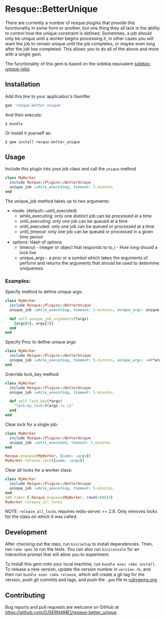 # Resque::BetterUnique

There are currently a number of resque plugins that provide this functionality in some form or another, but one thing they all lack is the ability to control how the unique constraint is defined. Sometimes, a job should only be unique until a worker begins processing it, in other cases you will want the job to remain unique until the job completes, or maybe even long after the job has completed. This allows you to do all of the above and more with a single gem.

The functionality of this gem is based on the sidekiq equivalent [sidekiq-unique-jobs](https://github.com/mhenrixon/sidekiq-unique-jobs).

## Installation

Add this line to your application's Gemfile:

```ruby
gem 'resque-better_unique'
```

And then execute:

    $ bundle

Or install it yourself as:

    $ gem install resque-better_unique

## Usage
Include this plugin into your job class and call the `unique` method
```ruby
class MyWorker
  include Resque::Plugins::BetterUnique
  unique_job :while_executing, timeout: 5.minutes
end
```

The unique_job method takes up to two arguments:
- mode: (default=:until_executed)
  * while_executing: only one distinct job can be processed at a time
  * until_executing: only one job can be queued at a time
  * until_executed: only one job can be queued or processed at a time
  * until_timeout: only one job can be queued or processed in a given time period
- options: Hash of options
  * timeout - integer or object that responds to to_i - How long should a lock live
  * unique_args - a proc or a symbol which takes the arguments of perform and returns the arguments that should be used to determine uniqueness

### Examples:
Specify method to define unique args:
```ruby
class MyWorker
  include Resque::Plugins::BetterUnique
  unique_job :while_executing, timeout: 5.minutes, unique_args: unique_job_arguments

  def self.unique_job_arguments(*args)
    [args[0], args[3]]
  end
end
```

Specify Proc to define unique args:
```ruby
class MyWorker
  include Resque::Plugins::BetterUnique
  unique_job :while_executing, timeout: 5.minutes, unique_args: ->(*args) { [args[0], args[3]] }
end
```

Override lock_key method:
```ruby
class MyWorker
  include Resque::Plugins::BetterUnique
  unique_job :while_executing, timeout: 5.minutes

  def self.lock_key(*args)
    "lock:my_lock:#{args.to_s}"
  end
end
```

Clear lock for a single job:
```ruby
class MyWorker
  include Resque::Plugins::BetterUnique
  unique_job :until_executed, timeout: 5.minutes
end

Resque.enqueue(MyWorker, {some: :args})
MyWorker.release_lock({some: :args})
```

Clear all locks for a worker class:
```ruby
class MyWorker
  include Resque::Plugins::BetterUnique
  unique_job :while_executing, timeout: 5.minutes
end
100.times { Resque.enqueue(MyWorker, rand(1000))}
MyWorker.release_all_locks
```
NOTE: `release_all_locks` requires redis-server >= 2.8. Only removes locks for the class on which it was called.

## Development

After checking out the repo, run `bin/setup` to install dependencies. Then, run `rake spec` to run the tests. You can also run `bin/console` for an interactive prompt that will allow you to experiment.

To install this gem onto your local machine, run `bundle exec rake install`. To release a new version, update the version number in `version.rb`, and then run `bundle exec rake release`, which will create a git tag for the version, push git commits and tags, and push the `.gem` file to [rubygems.org](https://rubygems.org).

## Contributing

Bug reports and pull requests are welcome on GitHub at https://github.com/[USERNAME]/resque-better_unique.
